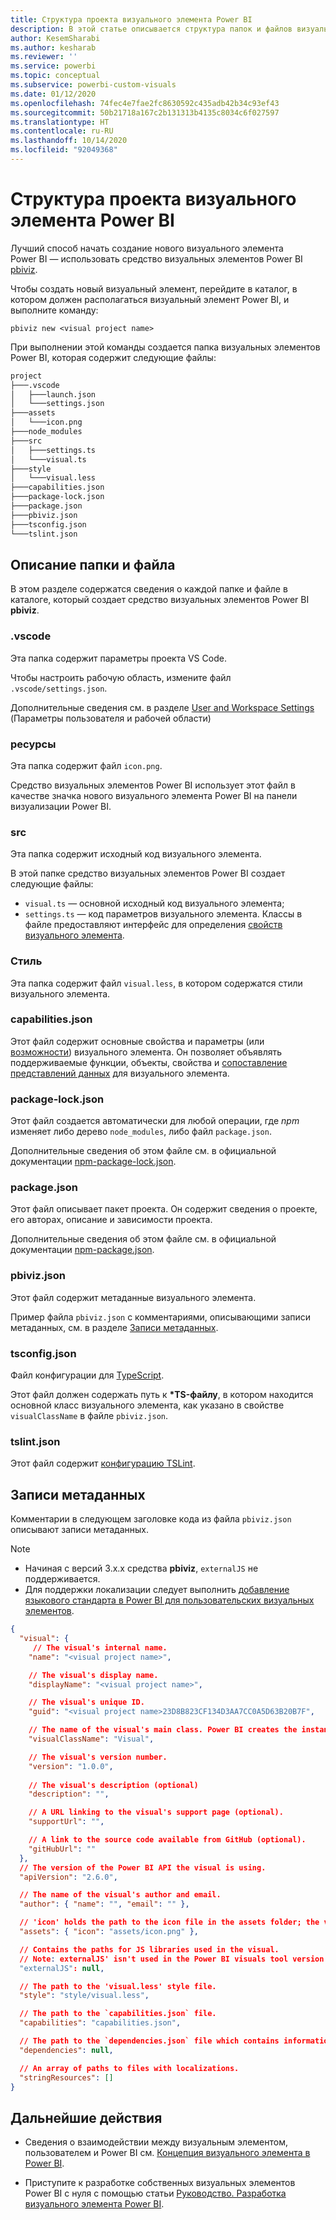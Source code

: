 ```yaml
---
title: Структура проекта визуального элемента Power BI
description: В этой статье описывается структура папок и файлов визуального проекта Power BI
author: KesemSharabi
ms.author: kesharab
ms.reviewer: ''
ms.service: powerbi
ms.topic: conceptual
ms.subservice: powerbi-custom-visuals
ms.date: 01/12/2020
ms.openlocfilehash: 74fec4e7fae2fc8630592c435adb42b34c93ef43
ms.sourcegitcommit: 50b21718a167c2b131313b4135c8034c6f027597
ms.translationtype: HT
ms.contentlocale: ru-RU
ms.lasthandoff: 10/14/2020
ms.locfileid: "92049368"
---
```

# <a name="power-bi-visual-project-structure"></a>Структура проекта визуального элемента Power BI

Лучший способ начать создание нового визуального элемента Power BI — использовать средство визуальных элементов Power BI [pbiviz](https://www.npmjs.com/package/powerbi-visuals-tools).

Чтобы создать новый визуальный элемент, перейдите в каталог, в котором должен располагаться визуальный элемент Power BI, и выполните команду:

`pbiviz new <visual project name>`

При выполнении этой команды создается папка визуальных элементов Power BI, которая содержит следующие файлы:

```markdown
project
├───.vscode
│   ├───launch.json
│   └───settings.json
├───assets
│   └───icon.png
├───node_modules
├───src
│   ├───settings.ts
│   └───visual.ts
├───style
│   └───visual.less
├───capabilities.json
├───package-lock.json
├───package.json
├───pbiviz.json
├───tsconfig.json
└───tslint.json
```

## <a name="folder-and-file-description"></a>Описание папки и файла

В этом разделе содержатся сведения о каждой папке и файле в каталоге, который создает средство визуальных элементов Power BI **pbiviz**.  

### <a name="vscode"></a>.vscode

Эта папка содержит параметры проекта VS Code.

Чтобы настроить рабочую область, измените файл `.vscode/settings.json`.

Дополнительные сведения см. в разделе [User and Workspace Settings](https://code.visualstudio.com/docs/getstarted/settings) (Параметры пользователя и рабочей области)

### <a name="assets"></a>ресурсы

Эта папка содержит файл `icon.png`.

Средство визуальных элементов Power BI использует этот файл в качестве значка нового визуального элемента Power BI на панели визуализации Power BI.

### <a name="src"></a>src

Эта папка содержит исходный код визуального элемента.

В этой папке средство визуальных элементов Power BI создает следующие файлы:
* `visual.ts` — основной исходный код визуального элемента;
* `settings.ts` — код параметров визуального элемента. Классы в файле предоставляют интерфейс для определения [свойств визуального элемента](./objects-properties.md#properties).

### <a name="style"></a>Стиль

Эта папка содержит файл `visual.less`, в котором содержатся стили визуального элемента.

### <a name="capabilitiesjson"></a>capabilities.json

Этот файл содержит основные свойства и параметры (или [возможности](./capabilities.md)) визуального элемента. Он позволяет объявлять поддерживаемые функции, объекты, свойства и [сопоставление представлений данных](./dataview-mappings.md) для визуального элемента.

### <a name="package-lockjson"></a>package-lock.json

Этот файл создается автоматически для любой операции, где *npm* изменяет либо дерево `node_modules`, либо файл `package.json`.

Дополнительные сведения об этом файле см. в официальной документации [npm-package-lock.json](https://docs.npmjs.com/files/package-lock.json).

### <a name="packagejson"></a>package.json

Этот файл описывает пакет проекта. Он содержит сведения о проекте, его авторах, описание и зависимости проекта.

Дополнительные сведения об этом файле см. в официальной документации [npm-package.json](https://docs.npmjs.com/files/package.json.html).

### <a name="pbivizjson"></a>pbiviz.json

Этот файл содержит метаданные визуального элемента.

Пример файла `pbiviz.json` с комментариями, описывающими записи метаданных, см. в разделе [Записи метаданных](#metadata-entries).

### <a name="tsconfigjson"></a>tsconfig.json

Файл конфигурации для [TypeScript](https://www.typescriptlang.org/docs/handbook/tsconfig-json.html).

Этот файл должен содержать путь к **\*TS-файлу**, в котором находится основной класс визуального элемента, как указано в свойстве `visualClassName` в файле `pbiviz.json`.

### <a name="tslintjson"></a>tslint.json

Этот файл содержит [конфигурацию TSLint](https://palantir.github.io/tslint/usage/configuration/).

## <a name="metadata-entries"></a>Записи метаданных

Комментарии в следующем заголовке кода из файла `pbiviz.json` описывают записи метаданных.

> [!NOTE]
> * Начиная с версий 3.x.x средства **pbiviz**, `externalJS` не поддерживается.
> * Для поддержки локализации следует выполнить [добавление языкового стандарта в Power BI для пользовательских визуальных элементов](./localization.md).

```json
{
  "visual": {
     // The visual's internal name.
    "name": "<visual project name>",

    // The visual's display name.
    "displayName": "<visual project name>",

    // The visual's unique ID.
    "guid": "<visual project name>23D8B823CF134D3AA7CC0A5D63B20B7F",

    // The name of the visual's main class. Power BI creates the instance of this class to start using the visual in a Power BI report.
    "visualClassName": "Visual",

    // The visual's version number.
    "version": "1.0.0",
    
    // The visual's description (optional)
    "description": "",

    // A URL linking to the visual's support page (optional).
    "supportUrl": "",

    // A link to the source code available from GitHub (optional).
    "gitHubUrl": ""
  },
  // The version of the Power BI API the visual is using.
  "apiVersion": "2.6.0",

  // The name of the visual's author and email.
  "author": { "name": "", "email": "" },

  // 'icon' holds the path to the icon file in the assets folder; the visual's display icon.
  "assets": { "icon": "assets/icon.png" },

  // Contains the paths for JS libraries used in the visual.
  // Note: externalJS' isn't used in the Power BI visuals tool version 3.x.x or higher.
  "externalJS": null,

  // The path to the 'visual.less' style file.
  "style": "style/visual.less",

  // The path to the `capabilities.json` file.
  "capabilities": "capabilities.json",

  // The path to the `dependencies.json` file which contains information about R packages used in R based visuals.
  "dependencies": null,

  // An array of paths to files with localizations.
  "stringResources": []
}
```

## <a name="next-steps"></a>Дальнейшие действия

* Сведения о взаимодействии между визуальным элементом, пользователем и Power BI см. [Концепция визуального элемента в Power BI](./power-bi-visuals-concept.md).

* Приступите к разработке собственных визуальных элементов Power BI с нуля с помощью статьи [Руководство. Разработка визуального элемента Power BI](./develop-circle-card.md).
